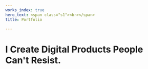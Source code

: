 ```yaml
---
works_index: true
hero_text: <span class="s1"><br></span>
title: Portfolio

---
```

<h1 class="lead">I Create Digital Products People Can't Resist.</h1>

<WorksList />